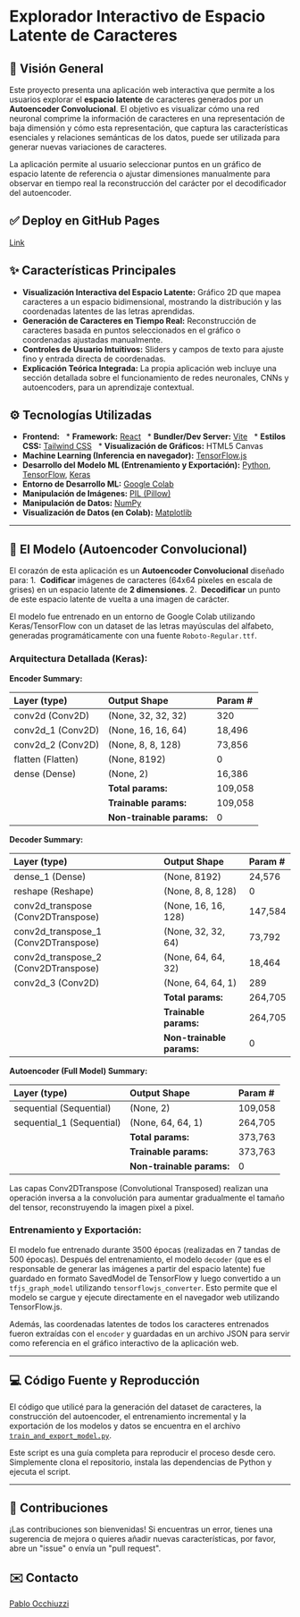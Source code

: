 # Explorador Interactivo de Espacio Latente de Caracteres

## 🚀 Visión General

Este proyecto presenta una aplicación web interactiva que permite a los usuarios explorar el **espacio latente** de caracteres generados por un **Autoencoder Convolucional**. El objetivo es visualizar cómo una red neuronal comprime la información de caracteres en una representación de baja dimensión y cómo esta representación, que captura las características esenciales y relaciones semánticas de los datos, puede ser utilizada para generar nuevas variaciones de caracteres.

La aplicación permite al usuario seleccionar puntos en un gráfico de espacio latente de referencia o ajustar dimensiones manualmente para observar en tiempo real la reconstrucción del carácter por el decodificador del autoencoder.

## ✅ Deploy en GitHub Pages

[Link](https://opablon.github.io/cae/)

## ✨ Características Principales

* **Visualización Interactiva del Espacio Latente:** Gráfico 2D que mapea caracteres a un espacio bidimensional, mostrando la distribución y las coordenadas latentes de las letras aprendidas.
* **Generación de Caracteres en Tiempo Real:** Reconstrucción de caracteres basada en puntos seleccionados en el gráfico o coordenadas ajustadas manualmente.
* **Controles de Usuario Intuitivos:** Sliders y campos de texto para ajuste fino y entrada directa de coordenadas.
* **Explicación Teórica Integrada:** La propia aplicación web incluye una sección detallada sobre el funcionamiento de redes neuronales, CNNs y autoencoders, para un aprendizaje contextual.

## ⚙️ Tecnologías Utilizadas

* **Frontend:**
  * **Framework:** [React](https://react.dev/)
  * **Bundler/Dev Server:** [Vite](https://vitejs.dev/)
  * **Estilos CSS:** [Tailwind CSS](https://tailwindcss.com/)
  * **Visualización de Gráficos:** HTML5 Canvas
* **Machine Learning (Inferencia en navegador):** [TensorFlow.js](https://www.tensorflow.org/js)
* **Desarrollo del Modelo ML (Entrenamiento y Exportación):** [Python](https://www.python.org/), [TensorFlow](https://www.tensorflow.org/), [Keras](https://keras.io/)
* **Entorno de Desarrollo ML:** [Google Colab](https://colab.google/)
* **Manipulación de Imágenes:** [PIL (Pillow)](https://pillow.readthedocs.io/en/stable/)
* **Manipulación de Datos:** [NumPy](https://numpy.org/)
* **Visualización de Datos (en Colab):** [Matplotlib](https://matplotlib.org/)

---

## 🧠 El Modelo (Autoencoder Convolucional)

El corazón de esta aplicación es un **Autoencoder Convolucional** diseñado para:
1.  **Codificar** imágenes de caracteres (64x64 píxeles en escala de grises) en un espacio latente de **2 dimensiones**.
2.  **Decodificar** un punto de este espacio latente de vuelta a una imagen de carácter.

El modelo fue entrenado en un entorno de Google Colab utilizando Keras/TensorFlow con un dataset de las letras mayúsculas del alfabeto, generadas programáticamente con una fuente `Roboto-Regular.ttf`.

### **Arquitectura Detallada (Keras):**

**Encoder Summary:**

| Layer (type) | Output Shape | Param # |
| :----------- | :----------- | :------ |
| conv2d (Conv2D) | (None, 32, 32, 32) | 320 |
| conv2d_1 (Conv2D) | (None, 16, 16, 64) | 18,496 |
| conv2d_2 (Conv2D) | (None, 8, 8, 128) | 73,856 |
| flatten (Flatten) | (None, 8192) | 0 |
| dense (Dense) | (None, 2) | 16,386 |
| | **Total params:** | 109,058 |
| | **Trainable params:** | 109,058 |
| | **Non-trainable params:** | 0 |

**Decoder Summary:**

| Layer (type) | Output Shape | Param # |
| :----------- | :----------- | :------ |
| dense_1 (Dense) | (None, 8192) | 24,576 |
| reshape (Reshape) | (None, 8, 8, 128) | 0 |
| conv2d_transpose (Conv2DTranspose) | (None, 16, 16, 128) | 147,584 |
| conv2d_transpose_1 (Conv2DTranspose) | (None, 32, 32, 64) | 73,792 |
| conv2d_transpose_2 (Conv2DTranspose) | (None, 64, 64, 32) | 18,464 |
| conv2d_3 (Conv2D) | (None, 64, 64, 1) | 289 |
| | **Total params:** | 264,705 |
| | **Trainable params:** | 264,705 |
| | **Non-trainable params:** | 0 |

**Autoencoder (Full Model) Summary:**

| Layer (type) | Output Shape | Param # |
| :----------- | :----------- | :------ |
| sequential (Sequential) | (None, 2) | 109,058 |
| sequential_1 (Sequential) | (None, 64, 64, 1) | 264,705 |
| | **Total params:** | 373,763 |
| | **Trainable params:** | 373,763 |
| | **Non-trainable params:** | 0 |

Las capas Conv2DTranspose (Convolutional Transposed) realizan una operación inversa a la convolución para aumentar gradualmente el tamaño del tensor, reconstruyendo la imagen pixel a pixel.

### **Entrenamiento y Exportación:**
El modelo fue entrenado durante 3500 épocas (realizadas en 7 tandas de 500 épocas). Después del entrenamiento, el modelo `decoder` (que es el responsable de generar las imágenes a partir del espacio latente) fue guardado en formato SavedModel de TensorFlow y luego convertido a un `tfjs_graph_model` utilizando `tensorflowjs_converter`. Esto permite que el modelo se cargue y ejecute directamente en el navegador web utilizando TensorFlow.js.

Además, las coordenadas latentes de todos los caracteres entrenados fueron extraídas con el `encoder` y guardadas en un archivo JSON para servir como referencia en el gráfico interactivo de la aplicación web.

---

## 💻 Código Fuente y Reproducción

El código que utilicé para la generación del dataset de caracteres, la construcción del autoencoder, el entrenamiento incremental y la exportación de los modelos y datos se encuentra en el archivo [`train_and_export_model.py`](./train_and_export_model.py).

Este script es una guía completa para reproducir el proceso desde cero. Simplemente clona el repositorio, instala las dependencias de Python y ejecuta el script.

---

## 🤝 Contribuciones

¡Las contribuciones son bienvenidas! Si encuentras un error, tienes una sugerencia de mejora o quieres añadir nuevas características, por favor, abre un "issue" o envía un "pull request".

## ✉️ Contacto

[Pablo Occhiuzzi](https://www.linkedin.com/in/opablon/)
